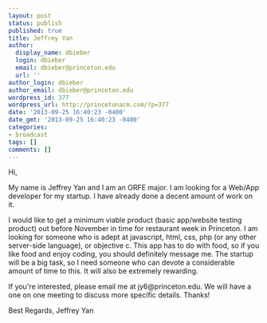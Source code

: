 ```yaml
---
layout: post
status: publish
published: true
title: Jeffrey Yan
author:
  display_name: dbieber
  login: dbieber
  email: dbieber@princeton.edu
  url: ''
author_login: dbieber
author_email: dbieber@princeton.edu
wordpress_id: 377
wordpress_url: http://princetonacm.com/?p=377
date: '2013-09-25 16:40:23 -0400'
date_gmt: '2013-09-25 16:40:23 -0400'
categories:
- broadcast
tags: []
comments: []
---
```

<p>Hi,</p>
<p>My name is Jeffrey Yan and I am an ORFE major. I am looking for a Web/App developer for my startup. I have already done a decent amount of work on it.</p>
<p>I would like to get a minimum viable product (basic app/website testing product) out before November in time for restaurant week in Princeton. I am looking for someone who is adept at javascript, html, css, php (or any other server-side language), or objective c. This app has to do with food, so if you like food and enjoy coding, you should definitely message me. The startup will be a big task, so I need someone who can devote a considerable amount of time to this. It will also be extremely rewarding.</p>
<p>If you're interested, please email me at jy6@princeton.edu. We will have a one on one meeting to discuss more specific details. Thanks!</p>
<p>Best Regards, Jeffrey Yan</p>
